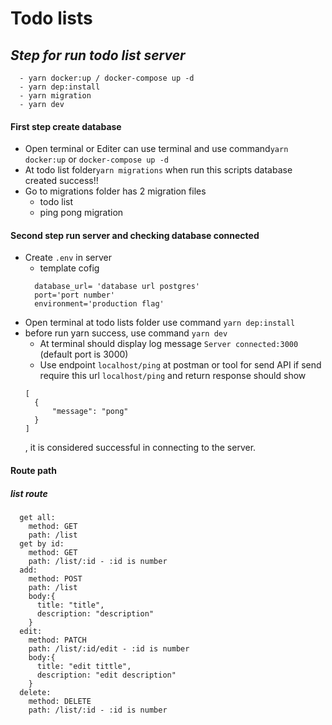 # Todo lists

## _Step for run todo list server_

```
  - yarn docker:up / docker-compose up -d
  - yarn dep:install
  - yarn migration
  - yarn dev
```

#### First step create database

- Open terminal or Editer can use terminal and use command`yarn docker:up` or `docker-compose up -d`
- At todo list folder`yarn migrations` when run this scripts database created success!!
- Go to migrations folder has 2 migration files
  - todo list
  - ping pong migration

#### Second step run server and checking database connected

- Create `.env` in server
  - template cofig
  ```
    database_url= 'database url postgres'
    port='port number'
    environment='production flag'
  ```
- Open terminal at todo lists folder use command `yarn dep:install`
- before run yarn success, use command `yarn dev`
  - At terminal should display log message `Server connected:3000` (default port is 3000)
  - Use endpoint `localhost/ping` at postman or tool for send API if send require this url `localhost/ping` and return response should show
  ```
  [
    {
        "message": "pong"
    }
  ]
  ```
  , it is considered successful in connecting to the server.

#### Route path

##### list route

```
  get all:
    method: GET
    path: /list
  get by id:
    method: GET
    path: /list/:id - :id is number
  add:
    method: POST
    path: /list
    body:{
      title: "title",
      description: "description"
    }
  edit:
    method: PATCH
    path: /list/:id/edit - :id is number
    body:{
      title: "edit tittle",
      description: "edit description"
    }
  delete:
    method: DELETE
    path: /list/:id - :id is number
```

